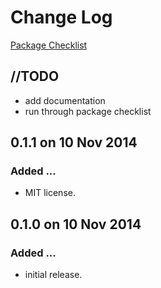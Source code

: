 # Change Log
[Package Checklist](http://phppackagechecklist.com/)

## //TODO
- add documentation
- run through package checklist

## 0.1.1 on 10 Nov 2014
### Added ...
- MIT license.

## 0.1.0 on 10 Nov 2014
### Added ...
- initial release.
